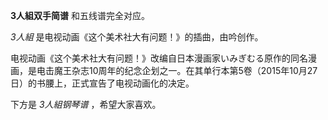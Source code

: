 

**3人組双手简谱** 和五线谱完全对应。

_3人組_ 是电视动画《这个美术社大有问题！》的插曲，由吟创作。

电视动画《这个美术社大有问题！》改编自日本漫画家いみぎむる原作的同名漫画，是电击魔王杂志10周年的纪念企划之一。在其单行本第5卷（2015年10月27日）的书腰上，正式宣告了电视动画化的决定。

下方是 _3人組钢琴谱_ ，希望大家喜欢。

